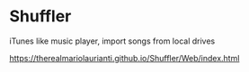 # Shuffler

iTunes like music player, import songs from local drives

https://therealmariolaurianti.github.io/Shuffler/Web/index.html
